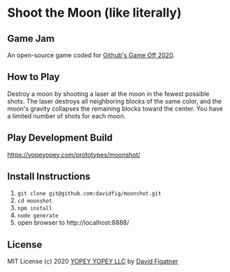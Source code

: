 # Shoot the Moon (like literally)

## Game Jam
An open-source game coded for [Github's Game Off 2020](https://itch.io/jam/game-off-2020).

## How to Play
Destroy a moon by shooting a laser at the moon in the fewest possible shots. The laser destroys all neighboring blocks of the same color, and the moon's gravity collapses the remaining blocks toward the center. You have a limited number of shots for each moon.

## Play Development Build
https://yopeyopey.com/prototypes/moonshot/

## Install Instructions
1. `git clone git@github.com:davidfig/moonshot.git`
2. `cd moonshot`
3. `npm install`
4. `node generate`
5. open browser to http://localhost:8888/

## License
MIT License
(c) 2020 [YOPEY YOPEY LLC](https://yopeyopey.com/) by [David Figatner](https://twitter.com/yopey_yopey/)

